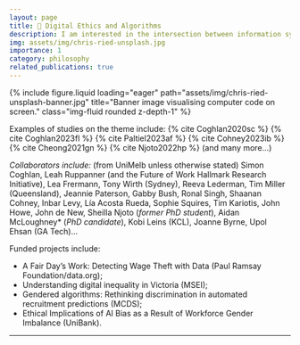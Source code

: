 ```yaml
---
layout: page
title: 🚦 Digital Ethics and Algorithms
description: I am interested in the intersection between information systems, computing and philosophy - in particular how basic building blocks (of algorithms and programming languages) - have an impact on the human usage of systems, and their wider societal impact (for better or for worse).
img: assets/img/chris-ried-unsplash.jpg
importance: 1
category: philosophy
related_publications: true
---
```



<div class="row">
    <div class="col-sm mt-3 mt-md-0">
        {% include figure.liquid loading="eager" path="assets/img/chris-ried-unsplash-banner.jpg" title="Banner image visualising computer code on screen." class="img-fluid rounded z-depth-1" %}
    </div>
</div>

Examples of studies on the theme include: {% cite Coghlan2020sc %} {% cite Coghlan2023fl %} {% cite Paltiel2023af %} {% cite Cohney2023ib %} {% cite Cheong2021gn %} {% cite Njoto2022hp %} (and many more...)

*Collaborators include:* (from UniMelb unless otherwise stated) Simon Coghlan, Leah Ruppanner (and the Future of Work Hallmark Research Initiative), Lea Frermann, Tony Wirth (Sydney), Reeva Lederman, Tim Miller (Queensland), Jeannie Paterson, Gabby Bush, Ronal Singh, Shaanan Cohney, Inbar Levy, Lía Acosta Rueda, Sophie Squires, Tim Kariotis, John Howe, John de New, Sheilla Njoto (*former PhD student*), Aidan McLoughney* (*PhD candidate*), Kobi Leins (KCL), Joanne Byrne, Upol Ehsan (GA Tech)... 



Funded projects include: 
* A Fair Day’s Work: Detecting Wage Theft with Data (Paul Ramsay Foundation/data.org);
* Understanding digital inequality in Victoria (MSEI);
* Gendered algorithms: Rethinking discrimination in automated recruitment predictions (MCDS); 
* Ethical Implications of AI Bias as a Result of Workforce Gender Imbalance (UniBank).

---
